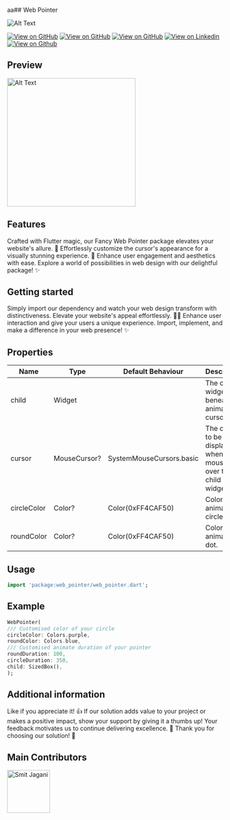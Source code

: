 aa## Web Pointer

![Alt Text](https://fluttercommunity.dev/_github/header/web-pointer)

[![View on GitHub](https://github.com/SimformSolutionsPvtLtd/flutter_showcaseview/workflows/Build/badge.svg?branch=master)](https://github.com/smitjagani)
[![View on GitHub](https://img.shields.io/pub/v/showcaseview?label=web_pointer)](https://github.com/smitjagani)
[![View on GitHub](https://img.shields.io/github/license/OpenFlutter/flutter_oktoast.svg)](https://github.com/smitjagani)
[![View on Linkedin](https://img.shields.io/badge/Dev:-Smit_Jagani-blue.svg)](https://www.linkedin.com/in/smitjagani)
[![View on Github](https://img.shields.io/pub/points/web_pointer?color=FF474C&label=pub%20points)](https://www.linkedin.com/in/smitjagani)

## Preview

<img src="https://res.cloudinary.com/practicaldev/image/fetch/s--S44mzZ1F--/c_limit%2Cf_auto%2Cfl_progressive%2Cq_66%2Cw_800/https://user-images.githubusercontent.com/69592270/145694947-ee595f08-42bd-42e7-b3e1-b2183c835953.gif" alt="Alt Text" height="300">

## Features

Crafted with Flutter magic, our Fancy Web Pointer package elevates your website's allure. 🚀
Effortlessly customize the cursor's appearance for a visually stunning experience. 🎨 Enhance user
engagement and aesthetics with ease. Explore a world of possibilities in web design with our
delightful package! ✨

## Getting started

Simply import our dependency and watch your web design transform with distinctiveness. Elevate your
website's appeal effortlessly. 🚀🌐 Enhance user interaction and give your users a unique experience.
Import, implement, and make a difference in your web presence! ✨

## Properties

| Name            | Type         | Default Behaviour      | Description                                         |
|-----------------|--------------|------------------------|-----------------------------------------------------|
| child           | Widget       |                        | The child widget beneath the animated cursor.       |
| cursor          | MouseCursor? | SystemMouseCursors.basic | The cursor to be displayed when the mouse is over the child widget. |
| circleColor     | Color?       | Color(0xFF4CAF50)      | Color of the animated circle.                       |
| roundColor      | Color?       | Color(0xFF4CAF50)      | Color of the animated dot.                          |

## Usage

```dart
import 'package:web_pointer/web_pointer.dart';
```

## Example

```dart
WebPointer(
/// Customised color of your circle
circleColor: Colors.purple,
roundColor: Colors.blue,
/// Customised animate duration of your pointer
roundDuration: 100,
circleDuration: 350,
child: SizedBox(),
);
```

## Additional information

Like if you appreciate it! 👍 If our solution adds value to your project or makes a positive impact,
show your support by giving it a thumbs up! Your feedback motivates us to continue delivering
excellence. 🌟 Thank you for choosing our solution! 🙌


## Main Contributors
<img src="[https://github.com/user-attachments/assets/ad62ab8a-b62c-48e4-997f-2857cbb675fb](https://github.com/user-attachments/assets/ad62ab8a-b62c-48e4-997f-2857cbb675fb)" alt="Smit Jagani" width="100">



